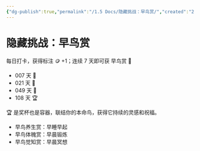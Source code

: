```yaml
---
{"dg-publish":true,"permalink":"/1.5 Docs/隐藏挑战：早鸟赏/","created":"2023-05-23T22:53:14.892+08:00","updated":"2023-05-24T09:59:14.996+08:00"}
---
```


# 隐藏挑战：早鸟赏

每日打卡，获得标注 🪙 +1；连续 7 天即可获 早鸟赏 🥉

- 007 天 🥉
- 021 天 🥈
- 049 天 🥇
- 108 天 🏆

🏆 是奖杯也是容器，联结你的本命鸟，获得它持续的灵感和祝福。

- 早鸟养生赏：早睡早起
- 早鸟体魄赏：早晨锻炼
- 早鸟觉知赏：早晨冥想